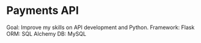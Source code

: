 # Payments API
Goal: Improve my skills on API development and Python.
Framework: Flask
ORM: SQL Alchemy
DB: MySQL

